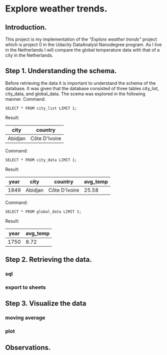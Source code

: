 # Explore weather trends.

## Introduction.
This project is my implementation of the _"Explore weather trends"_ project which is project 0 in the Udacity DataAnalyst Nanodegree program. As I live in the Netherlands I will compare the global temperature data with that of a city in the Netherlands. 

## Step 1. Understanding the schema.
Before retrieving the data it is important to understand the schema of the database. It was given that the database consisted of three tables city\_list, city\_data, and global\_data. The scema was explored in the following manner.
Command:
```
SELECT * FROM city_list LIMIT 1;
```
Result:

| city	| country |
| ----- | ------- |
| Abidjan | Côte D'Ivoire |

Command:
```
SELECT * FROM city_data LIMIT 1;
```
Result:

| year | city | country | avg_temp |
| ---- | ---- | ------- | -------- |
| 1849 | Abidjan | Côte D'Ivoire | 25.58 |

Command:
```
SELECT * FROM global_data LIMIT 1;
```
Result:

| year | avg_temp |
| ---- | -------- |
| 1750 | 8.72 |

## Step 2. Retrieving the data.
### sql
### export to sheets

## Step 3. Visualize the data
### moving average
### plot

## Observations.